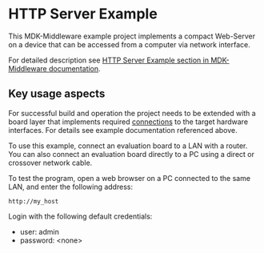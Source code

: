 # HTTP Server Example

This MDK-Middleware example project implements a compact Web-Server on a device that can be accessed from a computer via network interface.

For detailed description see [HTTP Server Example section in MDK-Middleware documentation](https://arm-software.github.io/MDK-Middleware/latest/Network/HTTP_Server_Example.html).

## Key usage aspects

For successful build and operation the project needs to be extended with a board layer that implements required [connections](https://github.com/Open-CMSIS-Pack/cmsis-toolbox/blob/main/docs/ReferenceApplications.md#connections) to the target hardware interfaces. For details see example documentation referenced above.

To use this example, connect an evaluation board to a LAN with a router. You can also connect an evaluation board directly to a PC using a direct or crossover network cable.

To test the program, open a web browser on a PC connected to the same LAN, and enter the following address:

```http
http://my_host
```

Login with the following default credentials:

- user: admin
- password: \<none\>
